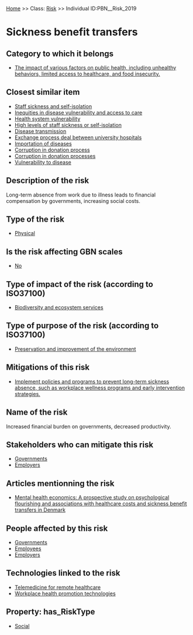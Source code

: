 [Home](https://github.com/mm80843/T3.5/blob/pages/index.md) >> Class: [Risk](https://github.com/mm80843/T3.5/tree/main/docs/Risk/index.md) >> Individual ID:PBN__Risk_2019 

# __Sickness benefit transfers__

## Category to which it belongs

* [The impact of various factors on public health, including unhealthy behaviors, limited access to healthcare, and food insecurity.](https://github.com/mm80843/T3.5/blob/pages/PBNCategory/PBN__PBNCategory_3.md)

## Closest similar item

* [Staff sickness and self-isolation](https://github.com/mm80843/T3.5/blob/pages/Risk/PBN__Risk_1958.md)
* [Inequities in disease vulnerability and access to care](https://github.com/mm80843/T3.5/blob/pages/Risk/PBN__Risk_1841.md)
* [Health system vulnerability](https://github.com/mm80843/T3.5/blob/pages/Risk/PBN__Risk_2324.md)
* [High levels of staff sickness or self-isolation](https://github.com/mm80843/T3.5/blob/pages/Risk/PBN__Risk_3177.md)
* [Disease transmission](https://github.com/mm80843/T3.5/blob/pages/Risk/PBN__Risk_489.md)
* [Exchange process deal between university hospitals](https://github.com/mm80843/T3.5/blob/pages/Risk/PBN__Risk_1460.md)
* [Importation of diseases](https://github.com/mm80843/T3.5/blob/pages/Risk/PBN__Risk_3216.md)
* [Corruption in donation process](https://github.com/mm80843/T3.5/blob/pages/Risk/PBN__Risk_1234.md)
* [Corruption in donation processes](https://github.com/mm80843/T3.5/blob/pages/Risk/PBN__Risk_847.md)
* [Vulnerability to disease](https://github.com/mm80843/T3.5/blob/pages/Risk/PBN__Risk_3276.md)

## Description of the risk

Long-term absence from work due to illness leads to financial compensation by governments, increasing social costs.

## Type of the risk

* [Physical](https://github.com/mm80843/T3.5/blob/pages/RiskHealth/PBN__RiskHealth_0.md)

## Is the risk affecting GBN scales

* [No](https://github.com/mm80843/T3.5/blob/pages/ISO/PBN__ISO_Scale_0.md)

## Type of impact of the risk (according to ISO37100)

* [Biodiversity and ecosystem services](https://github.com/mm80843/T3.5/blob/pages/ISO/PBN__ISO_Purpose_4.md)

## Type of purpose of the risk (according to ISO37100)

* [Preservation and improvement of the environment](https://github.com/mm80843/T3.5/blob/pages/ISO/PBN__ISO_Impact_6.md)

## Mitigations of this risk

* [Implement policies and programs to prevent long-term sickness absence, such as workplace wellness programs and early intervention strategies.](https://github.com/mm80843/T3.5/blob/pages/Mitigation/PBN__Mitigation_2670.md)

## Name of the risk

Increased financial burden on governments, decreased productivity.

## Stakeholders who can mitigate this risk

* [Governments](https://github.com/mm80843/T3.5/blob/pages/Stakeholder/PBN__Stakeholder_47.md)
* [Employers](https://github.com/mm80843/T3.5/blob/pages/Stakeholder/PBN__Stakeholder_180.md)

## Articles mentionning the risk

* [Mental health economics: A prospective study on psychological flourishing and associations with healthcare costs and sickness benefit transfers in Denmark](https://github.com/mm80843/T3.5/blob/pages/Article/PBN__Article_189.md)

## People affected by this risk

* [Governments](https://github.com/mm80843/T3.5/blob/pages/Stakeholder/PBN__Stakeholder_47.md)
* [Employees](https://github.com/mm80843/T3.5/blob/pages/Stakeholder/PBN__Stakeholder_220.md)
* [Employers](https://github.com/mm80843/T3.5/blob/pages/Stakeholder/PBN__Stakeholder_180.md)

## Technologies linked to the risk

* [Telemedicine for remote healthcare](https://github.com/mm80843/T3.5/blob/pages/Technology/PBN__Technology_1516.md)
* [Workplace health promotion technologies](https://github.com/mm80843/T3.5/blob/pages/Technology/PBN__Technology_1515.md)

## Property: has_RiskType

* [Social](https://github.com/mm80843/T3.5/blob/pages/RiskType/PBN__RiskType_2.md)

